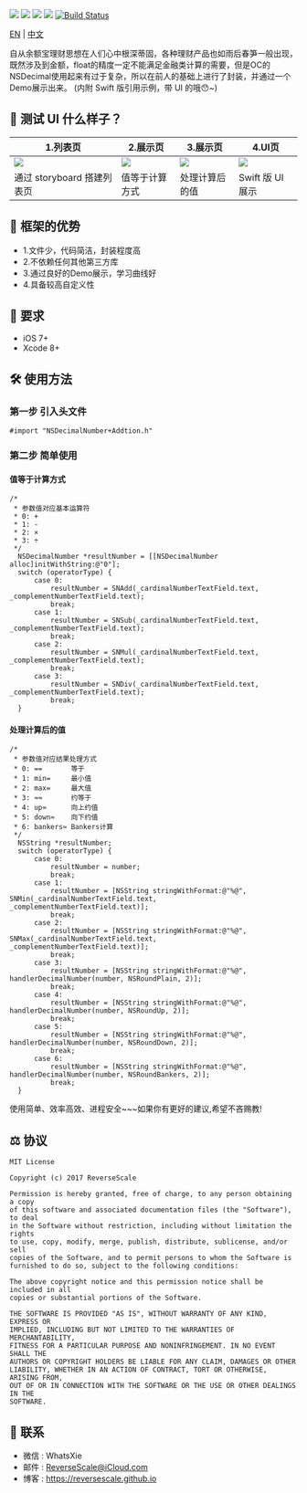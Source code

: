 
![](https://img.shields.io/badge/platform-iOS-red.svg) 
![](https://img.shields.io/badge/language-Objective--C-orange.svg) 
![](https://img.shields.io/badge/download-30.9MB-brightgreen.svg) 
![](https://img.shields.io/badge/license-MIT%20License-brightgreen.svg) 
[![Build Status](https://travis-ci.org/ReverseScale/RSPayAWA.svg?branch=master)](https://travis-ci.org/ReverseScale/RSPayAWA)

[EN](https://github.com/ReverseScale/DecimalNumberDemo) | [中文](https://github.com/ReverseScale/DecimalNumberDemo/blob/master/README_zh.md)

自从余额宝理财思想在人们心中根深蒂固，各种理财产品也如雨后春笋一般出现，既然涉及到金额，float的精度一定不能满足金融类计算的需要，但是OC的NSDecimal使用起来有过于复杂，所以在前人的基础上进行了封装，并通过一个Demo展示出来。
(内附 Swift 版引用示例，带 UI 的哦😯~)

## 🎨 测试 UI 什么样子？

|1.列表页 |2.展示页 |3.展示页 |4.UI页 |
| ------------- | ------------- | ------------- | ------------- |
| ![](http://ghexoblogimages.oss-cn-beijing.aliyuncs.com/18-11-22/85062598.jpg) | ![](http://ghexoblogimages.oss-cn-beijing.aliyuncs.com/18-11-22/20224916.jpg) | ![](http://ghexoblogimages.oss-cn-beijing.aliyuncs.com/18-11-22/66547467.jpg) | ![](http://ghexoblogimages.oss-cn-beijing.aliyuncs.com/18-11-22/26123470.jpg) |
| 通过 storyboard 搭建列表页 | 值等于计算方式 | 处理计算后的值 | Swift 版 UI 展示 |

## 🚀 框架的优势
* 1.文件少，代码简洁，封装程度高
* 2.不依赖任何其他第三方库
* 3.通过良好的Demo展示，学习曲线好
* 4.具备较高自定义性

## 🤖 要求
* iOS 7+
* Xcode 8+


## 🛠 使用方法
### 第一步 引入头文件
```
#import "NSDecimalNumber+Addtion.h"
```
### 第二步 简单使用
#### 值等于计算方式
```
/* 
 * 参数值对应基本运算符
 * 0: +
 * 1: -
 * 2: ×
 * 3: ÷
 */
  NSDecimalNumber *resultNumber = [[NSDecimalNumber alloc]initWithString:@"0"];
  switch (operatorType) {
      case 0:
          resultNumber = SNAdd(_cardinalNumberTextField.text, _complementNumberTextField.text);
          break;
      case 1:
          resultNumber = SNSub(_cardinalNumberTextField.text, _complementNumberTextField.text);
          break;
      case 2:
          resultNumber = SNMul(_cardinalNumberTextField.text, _complementNumberTextField.text);
          break;
      case 3:
          resultNumber = SNDiv(_cardinalNumberTextField.text, _complementNumberTextField.text);
          break;
  }
```
#### 处理计算后的值
```
/* 
 * 参数值对应结果处理方式
 * 0: ==       等于
 * 1: min=     最小值
 * 2: max=     最大值
 * 3: ≈≈       约等于
 * 4: up≈      向上约值
 * 5: down≈    向下约值
 * 6: bankers≈ Bankers计算
 */
  NSString *resultNumber;
  switch (operatorType) {
      case 0:
          resultNumber = number;
          break;
      case 1:
          resultNumber = [NSString stringWithFormat:@"%@", SNMin(_cardinalNumberTextField.text, _complementNumberTextField.text)];
          break;
      case 2:
          resultNumber = [NSString stringWithFormat:@"%@", SNMax(_cardinalNumberTextField.text, _complementNumberTextField.text)];
          break;
      case 3:
          resultNumber = [NSString stringWithFormat:@"%@", handlerDecimalNumber(number, NSRoundPlain, 2)];
          break;
      case 4:
          resultNumber = [NSString stringWithFormat:@"%@", handlerDecimalNumber(number, NSRoundUp, 2)];
          break;
      case 5:
          resultNumber = [NSString stringWithFormat:@"%@", handlerDecimalNumber(number, NSRoundDown, 2)];
          break;
      case 6:
          resultNumber = [NSString stringWithFormat:@"%@", handlerDecimalNumber(number, NSRoundBankers, 2)];
          break;
  }
```
使用简单、效率高效、进程安全~~~如果你有更好的建议,希望不吝赐教!


## ⚖ 协议

```
MIT License

Copyright (c) 2017 ReverseScale

Permission is hereby granted, free of charge, to any person obtaining a copy
of this software and associated documentation files (the "Software"), to deal
in the Software without restriction, including without limitation the rights
to use, copy, modify, merge, publish, distribute, sublicense, and/or sell
copies of the Software, and to permit persons to whom the Software is
furnished to do so, subject to the following conditions:

The above copyright notice and this permission notice shall be included in all
copies or substantial portions of the Software.

THE SOFTWARE IS PROVIDED "AS IS", WITHOUT WARRANTY OF ANY KIND, EXPRESS OR
IMPLIED, INCLUDING BUT NOT LIMITED TO THE WARRANTIES OF MERCHANTABILITY,
FITNESS FOR A PARTICULAR PURPOSE AND NONINFRINGEMENT. IN NO EVENT SHALL THE
AUTHORS OR COPYRIGHT HOLDERS BE LIABLE FOR ANY CLAIM, DAMAGES OR OTHER
LIABILITY, WHETHER IN AN ACTION OF CONTRACT, TORT OR OTHERWISE, ARISING FROM,
OUT OF OR IN CONNECTION WITH THE SOFTWARE OR THE USE OR OTHER DEALINGS IN THE
SOFTWARE.
```

## 😬  联系

* 微信 : WhatsXie
* 邮件 : ReverseScale@iCloud.com
* 博客 : https://reversescale.github.io
